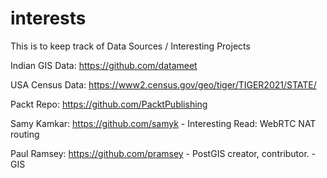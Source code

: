 # interests

This is to keep track of Data Sources / Interesting Projects

Indian GIS Data: https://github.com/datameet

USA Census Data: https://www2.census.gov/geo/tiger/TIGER2021/STATE/

Packt Repo: https://github.com/PacktPublishing

Samy Kamkar: https://github.com/samyk - Interesting Read: WebRTC NAT routing

Paul Ramsey: https://github.com/pramsey - PostGIS creator, contributor. - GIS 
